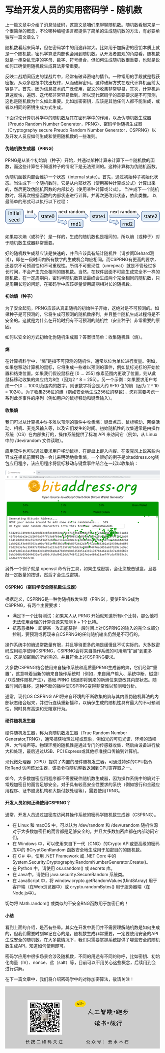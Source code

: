 # 写给开发人员的实用密码学 - 随机数

上一篇文章中介绍了消息验证码，这篇文章咱们来聊聊随机数。随机数看起来是一个很简单的概念，不论哪种编程语言都提供了简单的生成随机数的方法，有必要单独写一篇文章么？

随机数看起来简单，但在密码学中的用途非常大。比如用于加解密的密钥本质上就是一个随机数，密码学算法内部也会用到随机数。从开发者直观的角度看，随机数就是一串杂乱无序的字母、数字、符号组合，但如何生成随机数很重要，也就是说如何正确使用随机数生成算法非常重要。

反映二战期间历史的谍战片中，经常有破译密电的情节。一种常用的手段就是截获密报，从众多密报中找出规律，从而破解密码。这种破解方式在现代计算机面前太容易了。首先，因为信息技术的广泛使用，密文的收集非常容易，其次，计算机运算速度快，遍历、迭代都非常容易做到。所以现代密码学的首要要求是不可预测，这也是随机数为什么如此重要。比如加密密钥，应该是其他任何人都不能生成，或者以相同的密钥生成方式生成。

下面讨论计算机科学中的随机数及其在密码学中的作用，以及伪随机数生成器（Preudo Random Number Generator，PRNG）、密码学伪随机生成器（Cryptography secure Preudo Random Number Generator，CSPRNG）以及开发人员应如何生成和使用随机数的一些准则。

#### 伪随机数生成器（PRNG）

PRNG是从某个初始熵（种子）开始，并通过某种计算来计算下一个随机数的函数，而这些计算在不知道种子的情况下是无法预测的。这种计算称为伪随机函数。

伪随机函数内部会维护一个状态（internal state）。首先，通过初始种子初始化状态。当生成下一个随机数时，它是从内部状态（使用某种计算或公式）计算出来的，然后更改伪随机函数的内部状态（使用某种计算或公式）。 当生成下一个随机数时，将再次根据函数的内部状态进行计算，并再次更改此状态，依此类推。
以最简单的形式可以执行以下过程：

![伪随机数生成](https://raw.githubusercontent.com/mogoweb/mywritings/master/book_wechat/202101/images/practical_cryptography_for_developers_random_01.png)

如果每次熵（或种子）是一样的，生成的随机数也是相同的，所以熵（或种子）对于随机数生成器非常重要。

好的随机数生成器应该是快速的，并且应该具有统计随机性（请参阅Diehard测试），即在一段时间内所有数字的生成机会均应相同。而CSPRNG有更高的要求，还要求不可预测性和不可重现性。所谓不可重现性（unrepeat）就是不管经过多长时间，不会产生完全相同的随机数。当然，在软件层面不可能生成完全不一样的随机数，在一定周期内，密码学随机数算法最终会生成两个完全相同的随机数，只是周期长短的问题，在密码学中应该尽量使用周期相对长的随机数。

#### 初始熵（种子）

为了安全起见，PRNG应该从真正随机的初始种子开始，这绝对是不可预测的。如果种子是可预测的，它将生成可预测的随机数序列，并且整个随机生成过程将是不安全的。这就是为什么在开始时拥有不可预测的随机性（安全种子）非常重要的原因。

如何以安全的方式初始化伪随机生成器？答案很简单：收集随机性（熵）。

#### 熵

在计算机科学中，“熵”是指不可预测的随机性，通常以位为单位进行度量。例如，如果您移动计算机的鼠标，它将生成一些难以预测的事件，例如鼠标光标的开始位置和结束位置。如果我们假设鼠标在 [0 ... 255] 像素范围内更改了位置，则从此鼠标移动收集的熵应约为8位（因为2 ^ 8 = 255）。另一个示例：如果要求用户考虑一个[0 ... 1000]范围内的数字，则该数字将会是大约 9-10 位的熵（因为 2 ^ 10 = 1024）。为了收集256位的熵（例如安全地生成256位的整数），您将需要考虑一系列此类事件的序列（例如用户的鼠标移动和键盘输入）。

#### 收集熵

我们可以从计算机中许多难以预测的事件中收集熵：键盘点击、鼠标移动、网络活动、相机、麦克风输入等，以及它们发生的时间。初始随机性的收集通常是由操作系统（OS）在内部执行的，操作系统提供了标准 API 来访问它（例如，从 Linux 中的 /dev/random 文件读取）。

应用软件也可以通过要求用户移动鼠标、在键盘上键入内容、在麦克风上说某些内容或在相机前面移动一会儿来明确地收集熵。一个很好的例子是bitaddress.org钱包应用程序，该应用程序将鼠标移动与键盘事件结合在一起以收集熵：

![收集熵](https://raw.githubusercontent.com/mogoweb/mywritings/master/book_wechat/202101/images/practical_cryptography_for_developers_random_02.png)

另外一个例子就是 openssl 命令行工具，如果生成密钥，会让您敲击键盘，且要敲一定数量的按键，然后才会生成密钥。

#### CSPRNG（密码学安全随机数生成器）

根据定义，CSPRNG是一种伪随机数发生器（PRNG），要使PRNG成为CSPRNG，有两个主要要求：

* 满足下一个比特测试：如果某人从 PRNG 开始就知道所有k个比特，那么他将无法使用合理的计算资源来预测 k + 1个比特。
* 抗恶意播种：即便某一攻击能获得一段时间上对CSPRNG的输入的完全或部分控制，要预测或再现来自CSPRNG的任何随机输出仍然是不可行的。

操作系统中的熵通常数量有限，并且等待更多的熵是缓慢且不切实际的。大多数密码应用程序使用CSPRNG，CSPRNG会将来自操作系统的可用熵“扩展”到更多位，这是加密目的所必需的，并且符合上述CSPRNG要求。

大多数CSPRNG结合使用来自操作系统和高质量PRNG生成器的熵，它们经常“重置”，这意味着当新的熵来自操作系统时（例如，来自用户输入、系统中断、磁盘I / O或硬件随机产生），基础 PRNG 根据即将到来的新熵位来更改其内部状态。随着时间的推移，这种不断的播种使CSPRNG变得非常难以预测和分析。

通常，现代OS CSPRNG API将来自环境的不断收集的熵与其内置伪随机算法的内部状态结合起来，并进行连续重新播种，以确保生成的随机性具有最大的不可预测性，同时具有高速和无阻塞行为。

#### 硬件随机发生器

硬件随机发生器，称为真随机数发生器（True Random Number Generator,TRNG），通常捕获物理过程或现象，例如光的可见光谱、环境的热噪声、大气噪声等。物理环境的随机性是通过专门的传感器收集，然后由设备进行放大和处理，最后通过USB、PCI Express或其他标准接口传输到计算机。

现代微处理器（CPU）提供了内置的硬件随机发生器，可通过特殊的CPU指令 RdRand 访问该发生器，该指令将随机整数返回到CPU寄存器之一。

如今，大多数加密应用程序都不需要硬件随机数生成器，因为操作系统中的熵对于常规加密目的而言足够安全。对于具有较高安全性要求的系统（例如银行和金融应用程序、证书颁发机构和大额付款处理等），需要使用TRNG。

#### 开发人员如何正确使用CSPRNG？

通常，开发人员通过加密库访问其操作系统的密码学随机数生成器（CSPRNG）。

* 在 Linux 和 macOS 中，可以认为 /dev/random 和 /dev/urandom 随机性源对于大多数加密目的而言都是足够安全的，并且大多数加密库都在内部访问它们。
* 在 Windows 中，可以使用来自下一代（CNG）的Crypto API或更高级的密码库中的 BCryptGenRandom 函数安全地生成用于加密目的的随机数。
* 在 C＃ 中，使用 .NET Framework 或 .NET Core 中的 System.Security.Cryptography.RandomNumberGenerator.Create()。
* 在 Python 中，请使用 os.urandom() 或 secrets 库。
* 在 Java中，请使用 java.security.SecureRandom 系统类。
* 在 JavaScript 中，将 window.crypto.getRandomValues(Uint8Array) 用于客户端（在Web浏览器中）或 crypto.randomBytes() 用于服务器端（在Node.js中）。

切勿将 Math.random() 或类似的不安全RNG函数用于加密目的！

#### 小结

看到上面的介绍，是否有些晕。其实在开发中我们并不需要理解随机数是如何生成的，但我们需要时刻牢记在心的是，随机数生成非常重要，一定要使用安全的API生成安全的随机数。在大多数情况下，我们只需要掌握系统提供了哪些安全的随机数生成API，知道如何使用即可。

密码学应用中很多场景会涉及随机数，不同的用途有不同的称呼，比如密钥、初始化向量（IV）、nonce、盐（salt）等，目前可以不用关心这些概念，后续用到会进行讲解。

在下一篇文章中，我们将介绍密码学中的对称加密算法，敬请关注！

![](https://raw.githubusercontent.com/mogoweb/mywritings/master/book_wechat/common_images/%E5%BE%AE%E4%BF%A1%E5%85%AC%E4%BC%97%E5%8F%B7_%E5%85%B3%E6%B3%A8%E4%BA%8C%E7%BB%B4%E7%A0%81.png)